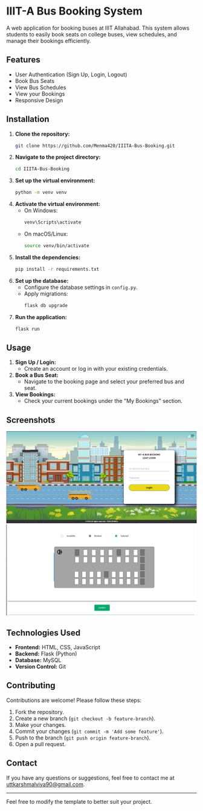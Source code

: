 # IIIT-A Bus Booking System

A web application for booking buses at IIIT Allahabad. This system allows students to easily book seats on college buses, view schedules, and manage their bookings efficiently.

## Features

- User Authentication (Sign Up, Login, Logout)
- Book Bus Seats
- View Bus Schedules
- View your Bookings
- Responsive Design

## Installation

1. **Clone the repository:**
   ```bash
   git clone https://github.com/Menma420/IIITA-Bus-Booking.git
   ```
2. **Navigate to the project directory:**
   ```bash
   cd IIITA-Bus-Booking
   ```
3. **Set up the virtual environment:**
   ```bash
   python -m venv venv
   ```
4. **Activate the virtual environment:**
   - On Windows:
     ```bash
     venv\Scripts\activate
     ```
   - On macOS/Linux:
     ```bash
     source venv/bin/activate
     ```
5. **Install the dependencies:**
   ```bash
   pip install -r requirements.txt
   ```
6. **Set up the database:**
   - Configure the database settings in `config.py`.
   - Apply migrations:
     ```bash
     flask db upgrade
     ```
7. **Run the application:**
   ```bash
   flask run
   ```

## Usage

1. **Sign Up / Login:**
   - Create an account or log in with your existing credentials.
2. **Book a Bus Seat:**
   - Navigate to the booking page and select your preferred bus and seat.
3. **View Bookings:**
   - Check your current bookings under the "My Bookings" section.

## Screenshots

![Home Page](screenshots/home.png)
![Booking Page](screenshots/booking.png)

## Technologies Used

- **Frontend:** HTML, CSS, JavaScript
- **Backend:** Flask (Python)
- **Database:** MySQL
- **Version Control:** Git

## Contributing

Contributions are welcome! Please follow these steps:

1. Fork the repository.
2. Create a new branch (`git checkout -b feature-branch`).
3. Make your changes.
4. Commit your changes (`git commit -m 'Add some feature'`).
5. Push to the branch (`git push origin feature-branch`).
6. Open a pull request.


## Contact

If you have any questions or suggestions, feel free to contact me at [uttkarshmalviya90@gmail.com](mailto:uttkarshmalviya90@gmail.com).

---

Feel free to modify the template to better suit your project.
